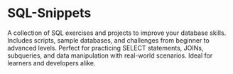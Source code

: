 # SQL-Snippets
A collection of SQL exercises and projects to improve your database skills. Includes scripts, sample databases, and challenges from beginner to advanced levels. Perfect for practicing SELECT statements, JOINs, subqueries, and data manipulation with real-world scenarios. Ideal for learners and developers alike.
